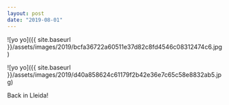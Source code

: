 ```yaml
---
layout: post
date: "2019-08-01"
---
```


![yo yo]({{ site.baseurl }}/assets/images/2019/bcfa36722a60511e37d82c8fd4546c08312474c6.jpg)

![yo yo]({{ site.baseurl }}/assets/images/2019/d40a858624c61179f2b42e36e7c65c58e8832ab5.jpg)

Back in Lleida!
